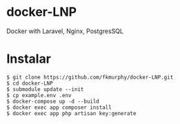 # docker-LNP
Docker with Laravel, Nginx, PostgresSQL

# Instalar

```
$ git clone https://github.com/fkmurphy/docker-LNP.git
$ cd docker-LNP
$ submodule update --init 
$ cp example.env .env
$ docker-compose up -d --build
$ docker exec app composer install
$ docker exec app php artisan key:generate
```

